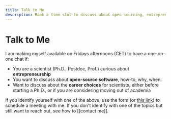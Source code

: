 ```yaml
---
title: Talk to Me
description: Book a time slot to discuss about open-sourcing, entrepreneurship or science in general
---
```

# Talk to Me
I am making myself available on Fridays afternoons (CET) to have a one-on-one chat if:

- You are a scientist (Ph.D., Postdoc, Prof.) curious about **entrepreneurship**
- You want to discuss about **open-source software**, how-to, why, when. 
- Want to discuss about the **career choices** for scientists, either before starting a Ph.D., or if you are considering moving out of academia
 
If you identify yourself with one of the above, use the form (or [this link](https://calendly.com/aquiles-pftl/30min)) to schedule a meeting with me. If you don't identify with one of the topics but still want to reach out, see how to [[contact me]]. 

<!-- Calendly inline widget begin -->
<div class="calendly-inline-widget" data-url="https://calendly.com/aquiles-pftl/30min" style="min-width:320px;height:700px;"></div>
<script type="text/javascript" src="https://assets.calendly.com/assets/external/widget.js" async></script>
<!-- Calendly inline widget end -->
